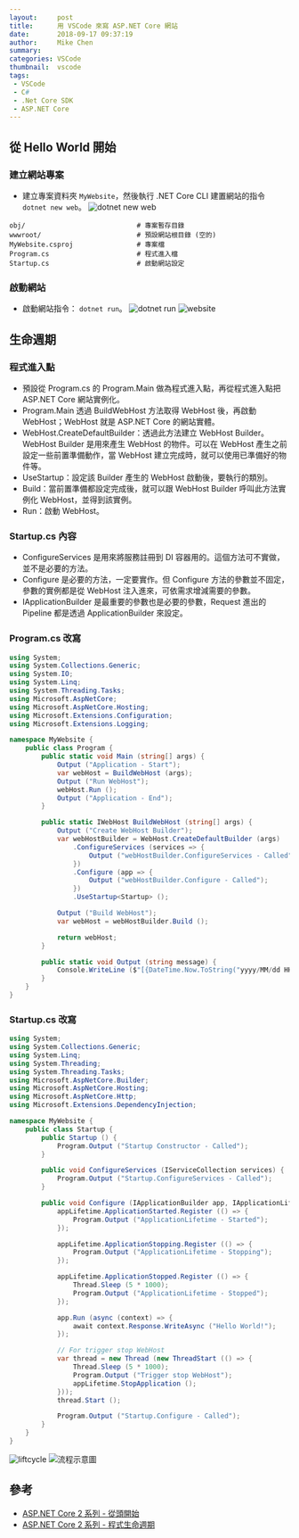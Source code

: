 ```yaml
---
layout:     post
title:      用 VSCode 來寫 ASP.NET Core 網站
date:       2018-09-17 09:37:19
author:     Mike Chen
summary:    
categories: VSCode
thumbnail:  vscode
tags:
 - VSCode
 - C#
 - .Net Core SDK
 - ASP.NET Core
---
```

## 從 Hello World 開始

### 建立網站專案
* 建立專案資料夾 `MyWebsite`，然後執行 .NET Core CLI 建置網站的指令 `dotnet new web`。
![dotnet new web](https://i.imgur.com/gdmGlnz.png)

```
obj/                            # 專案暫存目錄
wwwroot/                        # 預設網站根目錄 (空的)
MyWebsite.csproj                # 專案檔
Program.cs                      # 程式進入檔
Startup.cs                      # 啟動網站設定
```

### 啟動網站
* 啟動網站指令： `dotnet run`。
![dotnet run](https://i.imgur.com/ewLUsCU.png)
![website](https://i.imgur.com/MkFrP0e.png)


## 生命週期

### 程式進入點
* 預設從 Program.cs 的 Program.Main 做為程式進入點，再從程式進入點把 ASP.NET Core 網站實例化。
* Program.Main 透過 BuildWebHost 方法取得 WebHost 後，再啟動 WebHost；WebHost 就是 ASP.NET Core 的網站實體。
* WebHost.CreateDefaultBuilder：透過此方法建立 WebHost Builder。WebHost Builder 是用來產生 WebHost 的物件。可以在 WebHost 產生之前設定一些前置準備動作，當 WebHost 建立完成時，就可以使用已準備好的物件等。
* UseStartup：設定該 Builder 產生的 WebHost 啟動後，要執行的類別。
* Build：當前置準備都設定完成後，就可以跟 WebHost Builder 呼叫此方法實例化 WebHost，並得到該實例。
* Run：啟動 WebHost。

### Startup.cs 內容
* ConfigureServices 是用來將服務註冊到 DI 容器用的。這個方法可不實做，並不是必要的方法。
* Configure 是必要的方法，一定要實作。但 Configure 方法的參數並不固定，參數的實例都是從 WebHost 注入進來，可依需求增減需要的參數。
* IApplicationBuilder 是最重要的參數也是必要的參數，Request 進出的 Pipeline 都是透過 ApplicationBuilder 來設定。

### Program.cs 改寫

```csharp
using System;
using System.Collections.Generic;
using System.IO;
using System.Linq;
using System.Threading.Tasks;
using Microsoft.AspNetCore;
using Microsoft.AspNetCore.Hosting;
using Microsoft.Extensions.Configuration;
using Microsoft.Extensions.Logging;

namespace MyWebsite {
    public class Program {
        public static void Main (string[] args) {
            Output ("Application - Start");
            var webHost = BuildWebHost (args);
            Output ("Run WebHost");
            webHost.Run ();
            Output ("Application - End");
        }

        public static IWebHost BuildWebHost (string[] args) {
            Output ("Create WebHost Builder");
            var webHostBuilder = WebHost.CreateDefaultBuilder (args)
                .ConfigureServices (services => {
                    Output ("webHostBuilder.ConfigureServices - Called");
                })
                .Configure (app => {
                    Output ("webHostBuilder.Configure - Called");
                })
                .UseStartup<Startup> ();

            Output ("Build WebHost");
            var webHost = webHostBuilder.Build ();

            return webHost;
        }

        public static void Output (string message) {
            Console.WriteLine ($"[{DateTime.Now.ToString("yyyy/MM/dd HH:mm:ss")}] {message}");
        }
    }
}
```

### Startup.cs 改寫

```csharp
using System;
using System.Collections.Generic;
using System.Linq;
using System.Threading;
using System.Threading.Tasks;
using Microsoft.AspNetCore.Builder;
using Microsoft.AspNetCore.Hosting;
using Microsoft.AspNetCore.Http;
using Microsoft.Extensions.DependencyInjection;

namespace MyWebsite {
    public class Startup {
        public Startup () {
            Program.Output ("Startup Constructor - Called");
        }

        public void ConfigureServices (IServiceCollection services) {
            Program.Output ("Startup.ConfigureServices - Called");
        }

        public void Configure (IApplicationBuilder app, IApplicationLifetime appLifetime) {
            appLifetime.ApplicationStarted.Register (() => {
                Program.Output ("ApplicationLifetime - Started");
            });

            appLifetime.ApplicationStopping.Register (() => {
                Program.Output ("ApplicationLifetime - Stopping");
            });

            appLifetime.ApplicationStopped.Register (() => {
                Thread.Sleep (5 * 1000);
                Program.Output ("ApplicationLifetime - Stopped");
            });

            app.Run (async (context) => {
                await context.Response.WriteAsync ("Hello World!");
            });

            // For trigger stop WebHost
            var thread = new Thread (new ThreadStart (() => {
                Thread.Sleep (5 * 1000);
                Program.Output ("Trigger stop WebHost");
                appLifetime.StopApplication ();
            }));
            thread.Start ();

            Program.Output ("Startup.Configure - Called");
        }
    }
}
```

![liftcycle](https://i.imgur.com/nRkq8bc.png)
![流程示意圖](https://i.imgur.com/RwAy1mz.png)


## 參考
* [ASP.NET Core 2 系列 - 從頭開始](https://blog.johnwu.cc/article/ironman-day01-asp-net-core-starting.html)
* [ASP.NET Core 2 系列 - 程式生命週期 ](https://blog.johnwu.cc/article/ironman-day02-asp-net-core-application-lifetime.html)